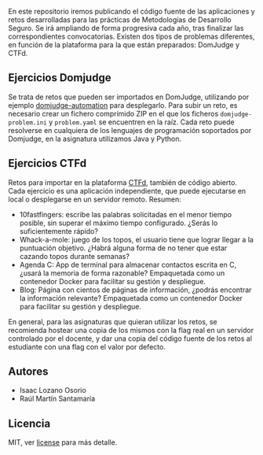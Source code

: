 En este repositorio iremos publicando el código fuente de las aplicaciones y retos desarrolladas para las prácticas de Metodologías de Desarrollo Seguro.
Se irá ampliando de forma progresiva cada año, tras finalizar las correspondientes convocatorias.
Existen dos tipos de problemas diferentes, en función de la plataforma para la que están preparados: DomJudge y CTFd.

## Ejercicios Domjudge
Se trata de retos que pueden ser importados en DomJudge, utilizando por ejemplo [domjudge-automation](https://github.com/rmartinsanta/domjudge-automation) para desplegarlo.
Para subir un reto, es necesario crear un fichero comprimido ZIP en el que los ficheros `domjudge-problem.ini` y `problem.yaml` se encuentren en la raíz.
Cada reto puede resolverse en cualquiera de los lenguajes de programación soportados por Domjudge, en la asignatura utilizamos Java y Python.

## Ejercicios CTFd
Retos para importar en la plataforma [CTFd](https://github.com/CTFd/CTFd), también de código abierto. Cada ejercicio es una aplicación independiente, que puede ejecutarse en local o desplegarse en un servidor remoto. Resumen:

- 10fastfingers: escribe las palabras solicitadas en el menor tiempo posible, sin superar el máximo tiempo configurado. ¿Serás lo suficientemente rápido?
- Whack-a-mole: juego de los topos, el usuario tiene que lograr llegar a la puntuación objetivo. ¿Habrá alguna forma de no tener que estar cazando topos durante semanas?
- Agenda C: App de terminal para almacenar contactos escrita en C, ¿usará la memoria de forma razonable? Empaquetada como un contenedor Docker para facilitar su gestión y despliegue.
- Blog: Página con cientos de páginas de información, ¿podrás encontrar la información relevante? Empaquetada como un contenedor Docker para facilitar su gestión y despliegue.

En general, para las asignaturas que quieran utilizar los retos, se recomienda hostear una copia de los mismos con la flag real en un servidor controlado por el docente, y dar una copia del código fuente de los retos al estudiante con una flag con el valor por defecto.

## Autores
- Isaac Lozano Osorio
- Raúl Martín Santamaría

## Licencia
MIT, ver [license](LICENSE) para más detalle.
